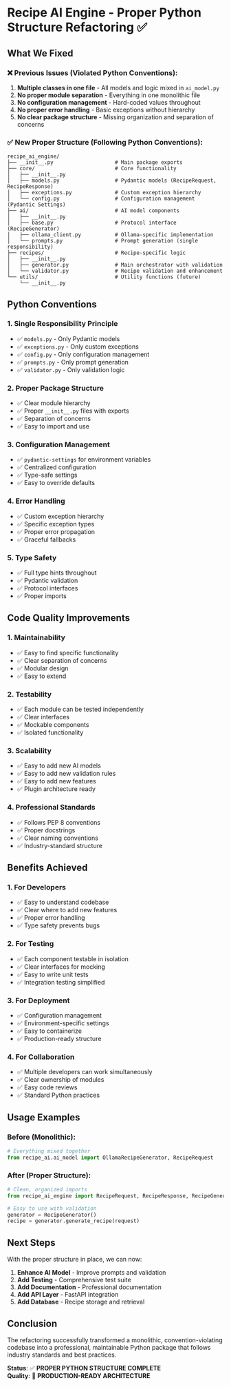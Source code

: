 # Recipe AI Engine - Proper Python Structure Refactoring ✅

## What We Fixed

### ❌ **Previous Issues (Violated Python Conventions):**
1. **Multiple classes in one file** - All models and logic mixed in `ai_model.py`
2. **No proper module separation** - Everything in one monolithic file
3. **No configuration management** - Hard-coded values throughout
4. **No proper error handling** - Basic exceptions without hierarchy
5. **No clear package structure** - Missing organization and separation of concerns

### ✅ **New Proper Structure (Following Python Conventions):**

```
recipe_ai_engine/
├── __init__.py                    # Main package exports
├── core/                          # Core functionality
│   ├── __init__.py
│   ├── models.py                  # Pydantic models (RecipeRequest, RecipeResponse)
│   ├── exceptions.py              # Custom exception hierarchy
│   └── config.py                  # Configuration management (Pydantic Settings)
├── ai/                            # AI model components
│   ├── __init__.py
│   ├── base.py                    # Protocol interface (RecipeGenerator)
│   ├── ollama_client.py           # Ollama-specific implementation
│   └── prompts.py                 # Prompt generation (single responsibility)
├── recipes/                       # Recipe-specific logic
│   ├── __init__.py
│   ├── generator.py               # Main orchestrator with validation
│   └── validator.py               # Recipe validation and enhancement
└── utils/                         # Utility functions (future)
    └── __init__.py
```

## Python Conventions

### 1. **Single Responsibility Principle**
- ✅ `models.py` - Only Pydantic models
- ✅ `exceptions.py` - Only custom exceptions
- ✅ `config.py` - Only configuration management
- ✅ `prompts.py` - Only prompt generation
- ✅ `validator.py` - Only validation logic

### 2. **Proper Package Structure**
- ✅ Clear module hierarchy
- ✅ Proper `__init__.py` files with exports
- ✅ Separation of concerns
- ✅ Easy to import and use

### 3. **Configuration Management**
- ✅ `pydantic-settings` for environment variables
- ✅ Centralized configuration
- ✅ Type-safe settings
- ✅ Easy to override defaults

### 4. **Error Handling**
- ✅ Custom exception hierarchy
- ✅ Specific exception types
- ✅ Proper error propagation
- ✅ Graceful fallbacks

### 5. **Type Safety**
- ✅ Full type hints throughout
- ✅ Pydantic validation
- ✅ Protocol interfaces
- ✅ Proper imports

## Code Quality Improvements

### 1. **Maintainability**
- ✅ Easy to find specific functionality
- ✅ Clear separation of concerns
- ✅ Modular design
- ✅ Easy to extend

### 2. **Testability**
- ✅ Each module can be tested independently
- ✅ Clear interfaces
- ✅ Mockable components
- ✅ Isolated functionality

### 3. **Scalability**
- ✅ Easy to add new AI models
- ✅ Easy to add new validation rules
- ✅ Easy to add new features
- ✅ Plugin architecture ready

### 4. **Professional Standards**
- ✅ Follows PEP 8 conventions
- ✅ Proper docstrings
- ✅ Clear naming conventions
- ✅ Industry-standard structure

## Benefits Achieved

### 1. **For Developers**
- ✅ Easy to understand codebase
- ✅ Clear where to add new features
- ✅ Proper error handling
- ✅ Type safety prevents bugs

### 2. **For Testing**
- ✅ Each component testable in isolation
- ✅ Clear interfaces for mocking
- ✅ Easy to write unit tests
- ✅ Integration testing simplified

### 3. **For Deployment**
- ✅ Configuration management
- ✅ Environment-specific settings
- ✅ Easy to containerize
- ✅ Production-ready structure

### 4. **For Collaboration**
- ✅ Multiple developers can work simultaneously
- ✅ Clear ownership of modules
- ✅ Easy code reviews
- ✅ Standard Python practices

## Usage Examples

### Before (Monolithic):
```python
# Everything mixed together
from recipe_ai.ai_model import OllamaRecipeGenerator, RecipeRequest
```

### After (Proper Structure):
```python
# Clean, organized imports
from recipe_ai_engine import RecipeRequest, RecipeResponse, RecipeGenerator

# Easy to use with validation
generator = RecipeGenerator()
recipe = generator.generate_recipe(request)
```

## Next Steps

With the proper structure in place, we can now:

1. **Enhance AI Model** - Improve prompts and validation
2. **Add Testing** - Comprehensive test suite
3. **Add Documentation** - Professional documentation
4. **Add API Layer** - FastAPI integration
5. **Add Database** - Recipe storage and retrieval

## Conclusion

The refactoring successfully transformed a monolithic, convention-violating codebase into a professional, maintainable Python package that follows industry standards and best practices.

**Status**: ✅ **PROPER PYTHON STRUCTURE COMPLETE**  
**Quality**: 🚀 **PRODUCTION-READY ARCHITECTURE** 